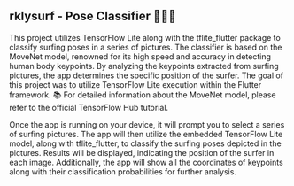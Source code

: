 ## rklysurf - Pose Classifier 🏄‍♂️📸

This project utilizes TensorFlow Lite along with the tflite_flutter package to classify surfing poses in a series of pictures. The classifier is based on the MoveNet model, renowned for its high speed and accuracy in detecting human body keypoints. By analyzing the keypoints extracted from surfing pictures, the app determines the specific position of the surfer.
The goal of this project was to utilize TensorFlow Lite execution within the Flutter framework.
📚 For detailed information about the MoveNet model, please refer to the official TensorFlow Hub tutorial.

Once the app is running on your device, it will prompt you to select a series of surfing pictures. The app will then utilize the embedded TensorFlow Lite model, along with tflite_flutter, to classify the surfing poses depicted in the pictures. Results will be displayed, indicating the position of the surfer in each image. Additionally, the app will show all the coordinates of keypoints along with their classification probabilities for further analysis.
